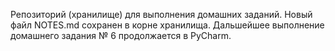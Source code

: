 Репозиторий (хранилище) для выполнения домашних заданий.
Новый файл NOTES.md сохранен в корне хранилища.
Дальшейшее выполнение домашнего задания № 6 продолжается в PyCharm.
